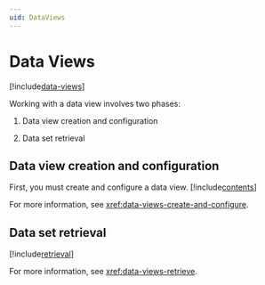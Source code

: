 ```yaml
---
uid: DataViews
---
```


# Data Views

[!include[data-views](../../_includes/data-views.md)]

Working with a data view involves two phases:

1. Data view creation and configuration

1. Data set retrieval

## Data view creation and configuration

First, you must create and configure a data view. [!include[contents](../../_includes/data-views-contents.md)]

For more information, see <xref:data-views-create-and-configure>.

## Data set retrieval

[!include[retrieval](../../_includes/data-views-retrieve.md)]

For more information, see <xref:data-views-retrieve>.